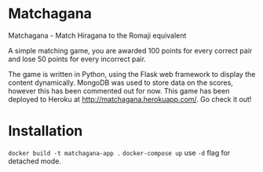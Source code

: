 # Matchagana
Matchagana - Match Hiragana to the Romaji equivalent

A simple matching game, you are awarded 100 points for every correct pair and lose 50 points for every incorrect pair.

The game is written in Python, using the Flask web framework to display the content dynamically. MongoDB was used to store data on the scores, however this has been commented out for now. This game has been deployed to Heroku at http://matchagana.herokuapp.com/. Go check it out!

# Installation
`docker build -t matchagana-app .`
`docker-compose up` use `-d` flag for detached mode.